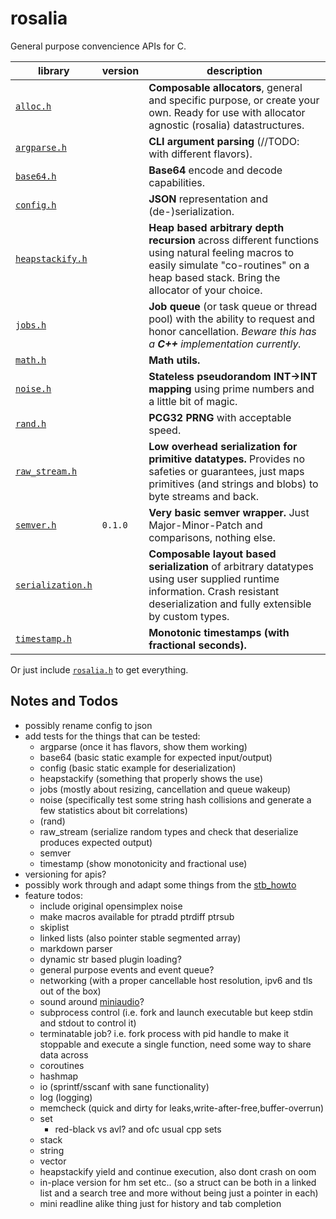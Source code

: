 # rosalia

General purpose convencience APIs for C.

|library|version|description|
|---|---|---|
|[`alloc.h`](./includes/rosalia/alloc.h)||**Composable allocators**, general and specific purpose, or create your own. Ready for use with allocator agnostic (rosalia) datastructures.|
|[`argparse.h`](./includes/rosalia/argparse.h)||**CLI argument parsing** (//TODO: with different flavors).|
|[`base64.h`](./includes/rosalia/base64.h)||**Base64** encode and decode capabilities.|
|[`config.h`](./includes/rosalia/config.h)||**JSON** representation and (de-)serialization.|
|[`heapstackify.h`](./includes/rosalia/heapstackify.h)||**Heap based arbitrary depth recursion** across different functions using natural feeling macros to easily simulate "co-routines" on a heap based stack. Bring the allocator of your choice.|
|[`jobs.h`](./includes/rosalia/jobs.h)||**Job queue** (or task queue or thread pool) with the ability to request and honor cancellation. *Beware this has a **C++** implementation currently.*|
|[`math.h`](./includes/rosalia/math.h)||**Math utils.**|
|[`noise.h`](./includes/rosalia/noise.h)||**Stateless pseudorandom INT->INT mapping** using prime numbers and a little bit of magic.|
|[`rand.h`](./includes/rosalia/rand.h)||**PCG32 PRNG** with acceptable speed.|
|[`raw_stream.h`](./includes/rosalia/raw_stream.h)||**Low overhead serialization for primitive datatypes.** Provides no safeties or guarantees, just maps primitives (and strings and blobs) to byte streams and back.|
|[`semver.h`](./includes/rosalia/semver.h)|`0.1.0`|**Very basic semver wrapper.** Just Major-Minor-Patch and comparisons, nothing else.|
|[`serialization.h`](./includes/rosalia/serialization.h)||**Composable layout based serialization** of arbitrary datatypes using user supplied runtime information. Crash resistant deserialization and fully extensible by custom types.|
|[`timestamp.h`](./includes/rosalia/timestamp.h)||**Monotonic timestamps (with fractional seconds).**|

Or just include [`rosalia.h`](./includes/rosalia/rosalia.h) to get everything.

## Notes and Todos
* possibly rename config to json
* add tests for the things that can be tested:
  * argparse (once it has flavors, show them working)
  * base64 (basic static example for expected input/output)
  * config (basic static example for deserialization)
  * heapstackify (something that properly shows the use)
  * jobs (mostly about resizing, cancellation and queue wakeup)
  * noise (specifically test some string hash collisions and generate a few statistics about bit correlations)
  * (rand)
  * raw_stream (serialize random types and check that deserialize produces expected output)
  * semver
  * timestamp (show monotonicity and fractional use)
* versioning for apis?
* possibly work through and adapt some things from the [stb_howto](https://github.com/nothings/stb/blob/master/docs/stb_howto.txt)
* feature todos:
  * include original opensimplex noise
  * make macros available for ptradd ptrdiff ptrsub
  * skiplist
  * linked lists (also pointer stable segmented array)
  * markdown parser
  * dynamic str based plugin loading?
  * general purpose events and event queue?
  * networking (with a proper cancellable host resolution, ipv6 and tls out of the box)
  * sound around [miniaudio](https://miniaud.io/)?
  * subprocess control (i.e. fork and launch executable but keep stdin and stdout to control it)
  * terminatable job? i.e. fork process with pid handle to make it stoppable and execute a single function, need some way to share data across
  * coroutines
  * hashmap
  * io (sprintf/sscanf with sane functionality)
  * log (logging)
  * memcheck (quick and dirty for leaks,write-after-free,buffer-overrun)
  * set
    * red-black vs avl? and ofc usual cpp sets
  * stack
  * string
  * vector
  * heapstackify yield and continue execution, also dont crash on oom
  * in-place version for hm set etc.. (so a struct can be both in a linked list and a search tree and more without being just a pointer in each)
  * mini readline alike thing just for history and tab completion
